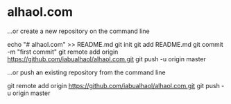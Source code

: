 # alhaol.com

…or create a new repository on the command line


echo "# alhaol.com" >> README.md
git init
git add README.md
git commit -m "first commit"
git remote add origin https://github.com/iabualhaol/alhaol.com.git
git push -u origin master


…or push an existing repository from the command line


git remote add origin https://github.com/iabualhaol/alhaol.com.git
git push -u origin master


